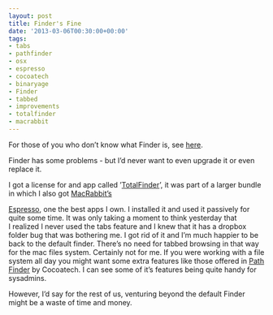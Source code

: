 ```yaml
---
layout: post
title: Finder's Fine
date: '2013-03-06T00:30:00+00:00'
tags:
- tabs
- pathfinder
- osx
- espresso
- cocoatech
- binaryage
- Finder
- tabbed
- improvements
- totalfinder
- macrabbit
---
```

For those of you who don’t know what Finder is, see [here](http://en.wikipedia.org/wiki/Finder_(software)).

Finder has some problems - but I’d never want to even upgrade it or even replace it.

I got a license for and app called ’[TotalFinder](http://totalfinder.binaryage.com/)’, it was part of a larger bundle in which I also got [MacRabbit’s](http://macrabbit.com/espresso/)

[Espresso](/blog/2012/12/22/where-but-to-the-web.html), one the best apps I own. I installed it and used it passively for quite some time. It was only taking a moment to think yesterday that I realized I never used the tabs feature and I knew that it has a dropbox folder bug that was bothering me. I got rid of it and I’m much happier to be back to the default finder.
There’s no need for tabbed browsing in that way for the mac files system. Certainly not for me. If you were working with a file system all day you might want some extra features like those offered in [Path Finder](http://cocoatech.com/pathfinder/) by Cocoatech. I can see some of it’s features being quite handy for sysadmins.

However, I’d say for the rest of us, venturing beyond the default Finder might be a waste of time and money.
